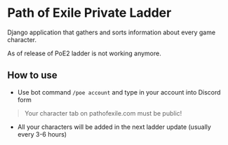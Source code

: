 # Path of Exile Private Ladder

Django application that gathers and sorts information about every game character.

As of release of PoE2 ladder is not working anymore.

## How to use

- Use bot command `/poe account` and type in your account into Discord form

> Your character tab on pathofexile.com must be public!

- All your characters will be added in the next ladder update (usually every 3-6 hours)
